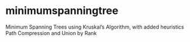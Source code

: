 # minimumspanningtree
Minimum Spanning Trees using Kruskal’s Algorithm, with added heuristics Path Compression and Union by Rank
